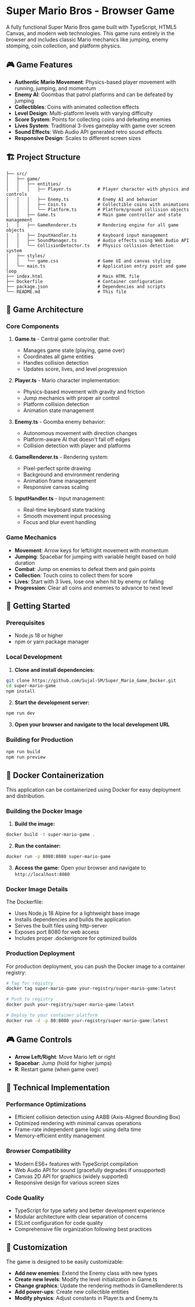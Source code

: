 # Super Mario Bros - Browser Game

A fully functional Super Mario Bros game built with TypeScript, HTML5 Canvas, and modern web technologies. This game runs entirely in the browser and includes classic Mario mechanics like jumping, enemy stomping, coin collection, and platform physics.

## 🎮 Game Features

- **Authentic Mario Movement**: Physics-based player movement with running, jumping, and momentum
- **Enemy AI**: Goombas that patrol platforms and can be defeated by jumping
- **Collectibles**: Coins with animated collection effects
- **Level Design**: Multi-platform levels with varying difficulty
- **Score System**: Points for collecting coins and defeating enemies
- **Lives System**: Traditional 3-lives gameplay with game over screen
- **Sound Effects**: Web Audio API generated retro sound effects
- **Responsive Design**: Scales to different screen sizes

## 🏗️ Project Structure

```
├── src/
│   ├── game/
│   │   ├── entities/
│   │   │   ├── Player.ts          # Player character with physics and controls
│   │   │   ├── Enemy.ts           # Enemy AI and behavior
│   │   │   ├── Coin.ts            # Collectible coins with animations
│   │   │   └── Platform.ts        # Platform/ground collision objects
│   │   ├── Game.ts                # Main game controller and state management
│   │   ├── GameRenderer.ts        # Rendering engine for all game objects
│   │   ├── InputHandler.ts        # Keyboard input management
│   │   ├── SoundManager.ts        # Audio effects using Web Audio API
│   │   └── CollisionDetector.ts   # Physics collision detection system
│   ├── styles/
│   │   └── game.css               # Game UI and canvas styling
│   └── main.ts                    # Application entry point and game loop
├── index.html                     # Main HTML file
├── Dockerfile                     # Container configuration
├── package.json                   # Dependencies and scripts
└── README.md                      # This file
```

## 🎯 Game Architecture

### Core Components

1. **Game.ts** - Central game controller that:
   - Manages game state (playing, game over)
   - Coordinates all game entities
   - Handles collision detection
   - Updates score, lives, and level progression

2. **Player.ts** - Mario character implementation:
   - Physics-based movement with gravity and friction
   - Jump mechanics with proper air control
   - Platform collision detection
   - Animation state management

3. **Enemy.ts** - Goomba enemy behavior:
   - Autonomous movement with direction changes
   - Platform-aware AI that doesn't fall off edges
   - Collision detection with player and platforms

4. **GameRenderer.ts** - Rendering system:
   - Pixel-perfect sprite drawing
   - Background and environment rendering
   - Animation frame management
   - Responsive canvas scaling

5. **InputHandler.ts** - Input management:
   - Real-time keyboard state tracking
   - Smooth movement input processing
   - Focus and blur event handling

### Game Mechanics

- **Movement**: Arrow keys for left/right movement with momentum
- **Jumping**: Spacebar for jumping with variable height based on hold duration
- **Combat**: Jump on enemies to defeat them and gain points
- **Collection**: Touch coins to collect them for score
- **Lives**: Start with 3 lives, lose one when hit by enemy or falling
- **Progression**: Clear all coins and enemies to advance to next level

## 🚀 Getting Started

### Prerequisites
- Node.js 18 or higher
- npm or yarn package manager

### Local Development

1. **Clone and install dependencies:**
```bash
git clone https://github.com/Sujal-SM/Super_Mario_Game_Docker.git
cd super-mario-game
npm install
```

2. **Start the development server:**
```bash
npm run dev
```

3. **Open your browser and navigate to the local development URL**

### Building for Production

```bash
npm run build
npm run preview
```

## 🐳 Docker Containerization

This application can be containerized using Docker for easy deployment and distribution.

### Building the Docker Image

1. **Build the image:**
```bash
docker build -t super-mario-game .
```

2. **Run the container:**
```bash
docker run -p 8080:8080 super-mario-game
```

3. **Access the game:**
Open your browser and navigate to `http://localhost:8080`

### Docker Image Details

The Dockerfile:
- Uses Node.js 18 Alpine for a lightweight base image
- Installs dependencies and builds the application
- Serves the built files using http-server
- Exposes port 8080 for web access
- Includes proper .dockerignore for optimized builds

### Production Deployment

For production deployment, you can push the Docker image to a container registry:

```bash
# Tag for registry
docker tag super-mario-game your-registry/super-mario-game:latest

# Push to registry
docker push your-registry/super-mario-game:latest

# Deploy to your container platform
docker run -d -p 80:8080 your-registry/super-mario-game:latest
```

## 🎮 Game Controls

- **Arrow Left/Right**: Move Mario left or right
- **Spacebar**: Jump (hold for higher jumps)
- **R**: Restart game (when game over)

## 🔧 Technical Implementation

### Performance Optimizations
- Efficient collision detection using AABB (Axis-Aligned Bounding Box)
- Optimized rendering with minimal canvas operations
- Frame-rate independent game logic using delta time
- Memory-efficient entity management

### Browser Compatibility
- Modern ES6+ features with TypeScript compilation
- Web Audio API for sound (gracefully degrades if unsupported)
- Canvas 2D API for graphics (widely supported)
- Responsive design for various screen sizes

### Code Quality
- TypeScript for type safety and better development experience
- Modular architecture with clear separation of concerns
- ESLint configuration for code quality
- Comprehensive file organization following best practices

## 🎨 Customization

The game is designed to be easily customizable:

- **Add new enemies**: Extend the Enemy class with new types
- **Create new levels**: Modify the level initialization in Game.ts
- **Change graphics**: Update the rendering methods in GameRenderer.ts
- **Add power-ups**: Create new collectible entities
- **Modify physics**: Adjust constants in Player.ts and Enemy.ts
